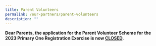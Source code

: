 ```yaml
---
title: Parent Volunteers
permalink: /our-partners/parent-volunteers
description: ""
---
```

<strong>Dear Parents, the application for the Parent Volunteer Scheme for the 2023 Primary One Registration Exercise is now <u>CLOSED</u>.</strong>